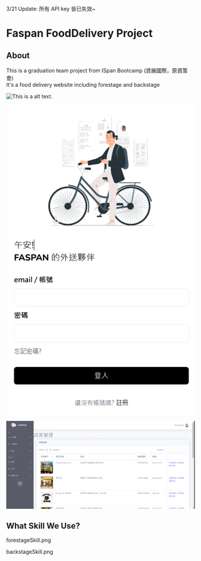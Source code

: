 3/21 Update: 所有 API key 皆已失效~

# Faspan FoodDelivery Project


## About
This is a graduation team project from ISpan Bootcamp (資展國際，原資策會)  
It's a food delivery website including forestage and backstage

![This is a alt text.](/Home.gif "This is a sample image.")

![This is a alt text.](/delivery.png "This is a sample image.")

![This is a alt text.](/backstage.png "This is a sample image.")

## What Skill We Use?

forestageSkill.png

backstageSkill.png

